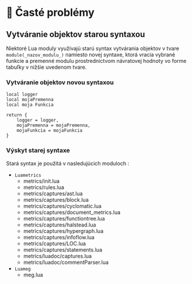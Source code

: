 # 🐞 Časté problémy

## Vytváranie objektov starou syntaxou

Niektoré Lua moduly využívajú starú syntax vytvárania objektov v tvare `module(_nazov_modulu_)` namiesto novej syntaxe, ktorá vracia vybrané funkcie a premenné modulu prostredníctvom návratovej hodnoty vo forme tabuľky v nižšie uvedenom tvare.

### Vytváranie objektov novou syntaxou
```
local logger
local mojaPremenna
local moja Funkcia

return {
    logger = logger,
    mojaPremenna = mojaPremenna,
    mojaFunkcia = mojaFunkcia
}
```
### Výskyt starej syntaxe
Stará syntax je použitá v nasledujúcich moduloch :

* `Luametrics`
    * metrics/init.lua
    * metrics/rules.lua
    * metrics/captures/ast.lua
    * metrics/captures/block.lua
    * metrics/captures/cyclomatic.lua
    * metrics/captures/document_metrics.lua
    * metrics/captures/functiontree.lua
    * metrics/captures/halstead.lua
    * metrics/captures/hypergraph.lua
    * metrics/captures/infoflow.lua
    * metrics/captures/LOC.lua
    * metrics/captures/statements.lua
    * metrics/luadoc/captures.lua
    * metrics/luadoc/commentParser.lua
* `Luameg`
    * meg.lua
